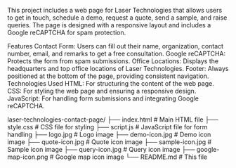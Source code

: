 This project includes a web page for Laser Technologies that allows users to get in touch, schedule a demo, request a quote, send a sample, and raise queries. The page is designed with a responsive layout and includes a Google reCAPTCHA for spam protection.

Features
Contact Form: Users can fill out their name, organization, contact number, email, and remarks to get a free consultation.
Google reCAPTCHA: Protects the form from spam submissions.
Office Locations: Displays the headquarters and top office locations of Laser Technologies.
Footer: Always positioned at the bottom of the page, providing consistent navigation.
Technologies Used
HTML: For structuring the content of the web page.
CSS: For styling the web page and ensuring a responsive design.
JavaScript: For handling form submissions and integrating Google reCAPTCHA.

laser-technologies-contact-page/
├── index.html       # Main HTML file
├── style.css        # CSS file for styling
├── script.js        # JavaScript file for form handling
├── logo.jpg         # Logo image
├── demo-icon.jpg    # Demo icon image
├── quote-icon.jpg   # Quote icon image
├── sample-icon.jpg  # Sample icon image
├── query-icon.jpg   # Query icon image
├── google-map-icon.png # Google map icon image
└── README.md        # This file


